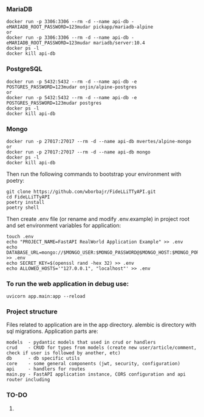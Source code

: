 ### MariaDB
```
docker run -p 3306:3306 --rm -d --name api-db -eMARIADB_ROOT_PASSWORD=123mudar pickapp/mariadb-alpine
or
docker run -p 3306:3306 --rm -d --name api-db -eMARIADB_ROOT_PASSWORD=123mudar mariadb/server:10.4
docker ps -l
docker kill api-db
```

### PostgreSQL
```
docker run -p 5432:5432 --rm -d --name api-db -e POSTGRES_PASSWORD=123mudar onjin/alpine-postgres
or
docker run -p 5432:5432 --rm -d --name api-db -e POSTGRES_PASSWORD=123mudar postgres
docker ps -l
docker kill api-db
```

### Mongo
```
docker run -p 27017:27017 --rm -d --name api-db mvertes/alpine-mongo
or
docker run -p 27017:27017 --rm -d --name api-db mongo
docker ps -l
docker kill api-db
```

Then run the following commands to bootstrap your environment with poetry:
```
git clone https://github.com/wborbajr/FideLLiTTyAPI.git
cd FideLLiTTyAPI
poetry install
poetry shell
```

Then create .env file (or rename and modify .env.example) in project root and set environment variables for application:
```
touch .env
echo "PROJECT_NAME=FastAPI RealWorld Application Example" >> .env
echo DATABASE_URL=mongo://$MONGO_USER:$MONGO_PASSWORD@$MONGO_HOST:$MONGO_PORT/$MONGO_DB >> .env
echo SECRET_KEY=$(openssl rand -hex 32) >> .env
echo ALLOWED_HOSTS='"127.0.0.1", "localhost"' >> .env
```

### To run the web application in debug use:
```
uvicorn app.main:app --reload
```

### Project structure

Files related to application are in the app directory. alembic is directory with sql migrations. Application parts are:
```
models  - pydantic models that used in crud or handlers
crud    - CRUD for types from models (create new user/article/comment, check if user is followed by another, etc)
db      - db specific utils
core    - some general components (jwt, security, configuration)
api     - handlers for routes
main.py - FastAPI application instance, CORS configuration and api router including
```

### TO-DO
1. 